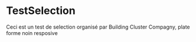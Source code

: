 # TestSelection

Ceci est un test de selection organisé par Building Cluster Compagny, plate forme noin resposive